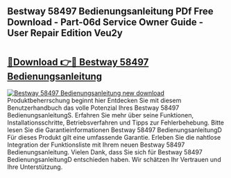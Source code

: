 ## Bestway 58497 Bedienungsanleitung PDf Free Download - Part-06d Service Owner Guide - User Repair Edition Veu2y

# <h2><a href="http://df1jxmm.blite.top/?on=Bestway+58497+Bedienungsanleitung">🔗Download 👉🔴 Bestway 58497 Bedienungsanleitung</a></h2>

[![Bestway 58497 Bedienungsanleitung new download](https://i.imgur.com/lujVjoI.png)](http://df1jxmm.blite.top/?on=Bestway+58497+Bedienungsanleitung)
Produktbeherrschung beginnt hier Entdecken Sie mit diesem Benutzerhandbuch das volle Potenzial Ihres Bestway 58497 BedienungsanleitungS. Erfahren Sie mehr über seine Funktionen, Installationsschritte, Betriebsverfahren und Tipps zur Fehlerbehebung. Bitte lesen Sie die Garantieinformationen Bestway 58497 BedienungsanleitungD Für dieses Produkt gilt eine umfassende Garantie. Erleben Sie die nahtlose Integration der Funktionsliste mit Ihrem neuen Bestway 58497 Bedienungsanleitung. Vielen Dank, dass Sie sich für Bestway 58497 BedienungsanleitungD entschieden haben. Wir schätzen Ihr Vertrauen und Ihre Unterstützung.
